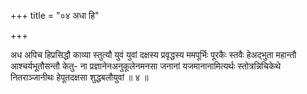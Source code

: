 +++
title = "०४ अधा हि"

+++

अध अपिच हिप्रसिद्धौ काव्या स्तुत्यौ युवं युवां दक्षस्य प्रवृद्धस्य ममपूर्भिः पूरकैः स्तवैः हेअद्भुता महान्तौ आश्चर्यभूतौसन्तौ केतु- ना प्रज्ञानेनअनुकूलेनमनसा जनानां यजमानानामित्यर्थः स्तोत्रन्निचिकेथे नितराञ्जानीथः हेपूतदक्षसा शुद्धबलौयुवां ॥ ४ ॥